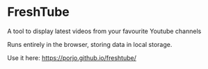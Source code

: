 # FreshTube

A tool to display latest videos from your favourite Youtube channels

Runs entirely in the browser, storing data in local storage.

Use it here: https://porjo.github.io/freshtube/
